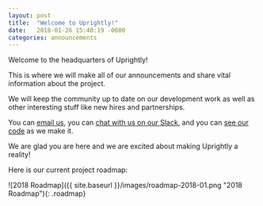```yaml
---
layout: post
title:  "Welcome to Uprightly!"
date:   2018-01-26 15:40:19 -0600
categories: announcements
---
```

Welcome to the headquarters of Uprightly!

This is where we will make all of our announcements and share vital information about the project.

We will keep the community up to date on our development work as well as other interesting stuff like new hires and partnerships.

You can [email us](mailto:admin@uprightly.io), you can [chat with us on our Slack](https://join.slack.com/t/uprightly/shared_invite/enQtMzExMTc1OTI0MzEwLTFiNWI5NmRhYTQ5MjAzMzdiYmNiZDE2ODE2NTA3NDI3NTdiZGIwN2RkOTYxYTg1Mzg5NWQ0OWJiYjJiNWI1NGI), and you can [see our code](https://www.github.com/uprightly) as we make it.

We are glad you are here and we are excited about making Uprightly a reality!

Here is our current project roadmap:

![2018 Roadmap]({{ site.baseurl }}/images/roadmap-2018-01.png "2018 Roadmap"){: .roadmap}
